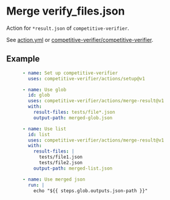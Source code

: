 # Merge verify_files.json
Action for `*result.json` of `competitive-verifier`.

See [action.yml](action.yml) or [competitive-verifier/competitive-verifier](https://github.com/competitive-verifier/competitive-verifier).

## Example

```yml
      - name: Set up competitive-verifier
        uses: competitive-verifier/actions/setup@v1

      - name: Use glob
        id: glob
        uses: competitive-verifier/actions/merge-result@v1
        with:
          result-files: tests/file*.json
          output-path: merged-glob.json

      - name: Use list
        id: list
        uses: competitive-verifier/actions/merge-result@v1
        with:
          result-files: |
            tests/file1.json
            tests/file2.json
          output-path: merged-list.json

      - name: Use merged json
        run: |
          echo "${{ steps.glob.outputs.json-path }}"
```